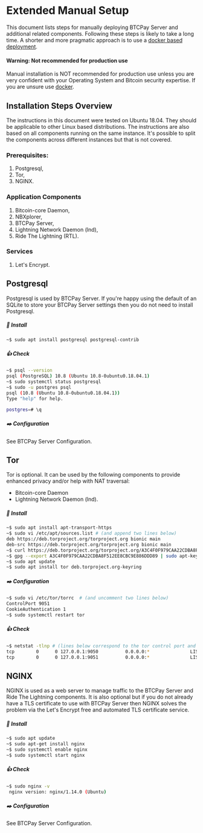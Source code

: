 # Extended Manual Setup

This document lists steps for manually deploying BTCPay Server and additional related components. Following these steps is likely to take a long time. A shorter and more pragmatic approach is to use a [docker based deployment](https://github.com/btcpayserver/btcpayserver-docker).

#### Warning: Not recommended for production use

Manual installation is NOT recommended for production use unless you are very confident with your Operating System and Bitcoin security expertise. If you are unsure use [docker](https://github.com/btcpayserver/btcpayserver-docker).

## Installation Steps Overview

The instructions in this document were tested on Ubuntu 18.04. They should be applicable to other Linux based distributions. The instructions are also based on all components running on the same instance. It's possible to split the components across different instances but that is not covered.

### Prerequisites:

1) Postgresql,
2) Tor,
3) NGINX.

### Application Components

1) Bitcoin-core Daemon,
2) NBXplorer,
3) BTCPay Server,
4) Lightning Network Daemon (lnd),
5) Ride The Lightning (RTL).

### Services

1) Let's Encrypt.

## Postgresql

Postgresql is used by BTCPay Server. If you're happy using the default of an SQLite to store your BTCPay Server settings then you do not need to install Postgresql.

##### :truck: Install

```bash
~$ sudo apt install postgresql postgresql-contrib
```

##### :thumbsup: Check

```bash
~$ psql --version
psql (PostgreSQL) 10.8 (Ubuntu 10.8-0ubuntu0.18.04.1)
~$ sudo systemctl status postgresql
~$ sudo -u postgres psql
psql (10.8 (Ubuntu 10.8-0ubuntu0.18.04.1))
Type "help" for help.

postgres=# \q
```

##### :black_nib: Configuration

See BTCPay Server Configuration.

## Tor

Tor is optional. It can be used by the following components to provide enhanced privacy and/or help with NAT traversal:

- Bitcoin-core Daemon
- Lightning Network Daemon (lnd).

##### :truck: Install

```bash
~$ sudo apt install apt-transport-https
~$ sudo vi /etc/apt/sources.list # (and append two lines below)
deb https://deb.torproject.org/torproject.org bionic main
deb-src https://deb.torproject.org/torproject.org bionic main
~$ curl https://deb.torproject.org/torproject.org/A3C4F0F979CAA22CDBA8F512EE8CBC9E886DDD89.asc | gpg --import
~$ gpg --export A3C4F0F979CAA22CDBA8F512EE8CBC9E886DDD89 | sudo apt-key add -
~$ sudo apt update
~$ sudo apt install tor deb.torproject.org-keyring
```
##### :black_nib: Configuration
```bash
~$ sudo vi /etc/tor/torrc  # (and uncomment two lines below)
ControlPort 9051
CookieAuthentication 1
~$ sudo systemctl restart tor
```

##### :thumbsup: Check
```bash
~$ netstat -tlnp # (lines below correspond to the tor control port and SOCKS proxy)
tcp        0      0 127.0.0.1:9050          0.0.0.0:*               LISTEN      -
tcp        0      0 127.0.0.1:9051          0.0.0.0:*               LISTEN      -
```
## NGINX

NGINX is used as a web server to manage traffic to the BTCPay Server and Ride The Lightning components. It is also optional but if you do not already have a TLS certificate to use with BTCPay Server then NGINX solves the problem via the Let's Encrypt free and automated TLS certificate service.

##### :truck: Install

```bash
~$ sudo apt update
~$ sudo apt-get install nginx
~$ sudo systemctl enable nginx
~$ sudo systemctl start nginx
```

##### :thumbsup: Check

```bash
~$ sudo nginx -v
 nginx version: nginx/1.14.0 (Ubuntu)
```

##### :black_nib: Configuration

See BTCPay Server Configuration.
